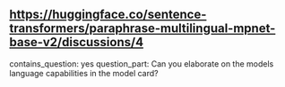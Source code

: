 ## https://huggingface.co/sentence-transformers/paraphrase-multilingual-mpnet-base-v2/discussions/4

contains_question: yes
question_part: Can you elaborate on the models language capabilities in the model card?